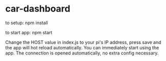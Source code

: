 # car-dashboard
to setup:
npm install

to start app:
npm start

Change the HOST value in index.js to your pi's IP address, press save and the app will hot reload automatically.
You can immediately start using the app. The connection is opened automatically, no extra config necessary.
